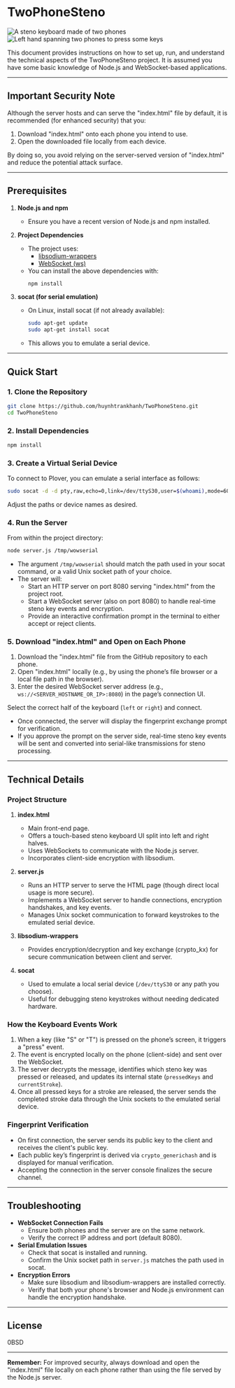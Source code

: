 # TwoPhoneSteno

![A steno keyboard made of two phones](image1.jpg)![Left hand spanning two phones to press some keys](image2.jpg)

This document provides instructions on how to set up, run, and understand the technical aspects of the TwoPhoneSteno project. It is assumed you have some basic knowledge of Node.js and WebSocket-based applications.

---

## Important Security Note

Although the server hosts and can serve the "index.html" file by default, it is recommended (for enhanced security) that you:
1. Download "index.html" onto each phone you intend to use.  
2. Open the downloaded file locally from each device.  

By doing so, you avoid relying on the server-served version of "index.html" and reduce the potential attack surface.

---

## Prerequisites

1. **Node.js and npm**  
   - Ensure you have a recent version of Node.js and npm installed.
   
2. **Project Dependencies**  
   - The project uses:
     - [libsodium-wrappers](https://www.npmjs.com/package/libsodium-wrappers)
     - [WebSocket (ws)](https://www.npmjs.com/package/ws)
   - You can install the above dependencies with:
     ```bash
     npm install
     ```

3. **socat (for serial emulation)**  
   - On Linux, install socat (if not already available):
     ```bash
     sudo apt-get update
     sudo apt-get install socat
     ```
   - This allows you to emulate a serial device.

---

## Quick Start

### 1. Clone the Repository

```bash
git clone https://github.com/huynhtrankhanh/TwoPhoneSteno.git
cd TwoPhoneSteno
```

### 2. Install Dependencies

```bash
npm install
```

### 3. Create a Virtual Serial Device

To connect to Plover, you can emulate a serial interface as follows:

```bash
sudo socat -d -d pty,raw,echo=0,link=/dev/ttyS30,user=$(whoami),mode=600 UNIX-CONNECT:/tmp/wowserial
```

Adjust the paths or device names as desired.

### 4. Run the Server

From within the project directory:

```bash
node server.js /tmp/wowserial
```

- The argument `/tmp/wowserial` should match the path used in your socat command, or a valid Unix socket path of your choice.
- The server will:
  - Start an HTTP server on port 8080 serving "index.html" from the project root.
  - Start a WebSocket server (also on port 8080) to handle real-time steno key events and encryption.
  - Provide an interactive confirmation prompt in the terminal to either accept or reject clients.

### 5. Download "index.html" and Open on Each Phone

1. Download the "index.html" file from the GitHub repository to each phone.  
2. Open "index.html" locally (e.g., by using the phone’s file browser or a local file path in the browser).  
3. Enter the desired WebSocket server address (e.g., `ws://<SERVER_HOSTNAME_OR_IP>:8080`) in the page’s connection UI.  

Select the correct half of the keyboard (`left` or `right`) and connect.

- Once connected, the server will display the fingerprint exchange prompt for verification.
- If you approve the prompt on the server side, real-time steno key events will be sent and converted into serial-like transmissions for steno processing.

---

## Technical Details

### Project Structure

1. **index.html**  
   - Main front-end page.  
   - Offers a touch-based steno keyboard UI split into left and right halves.  
   - Uses WebSockets to communicate with the Node.js server.  
   - Incorporates client-side encryption with libsodium.

2. **server.js**  
   - Runs an HTTP server to serve the HTML page (though direct local usage is more secure).  
   - Implements a WebSocket server to handle connections, encryption handshakes, and key events.  
   - Manages Unix socket communication to forward keystrokes to the emulated serial device.  

3. **libsodium-wrappers**  
   - Provides encryption/decryption and key exchange (crypto_kx) for secure communication between client and server.

4. **socat**  
   - Used to emulate a local serial device (`/dev/ttyS30` or any path you choose).  
   - Useful for debugging steno keystrokes without needing dedicated hardware.

### How the Keyboard Events Work

1. When a key (like "S" or "T") is pressed on the phone’s screen, it triggers a "press" event.  
2. The event is encrypted locally on the phone (client-side) and sent over the WebSocket.  
3. The server decrypts the message, identifies which steno key was pressed or released, and updates its internal state (`pressedKeys` and `currentStroke`).  
4. Once all pressed keys for a stroke are released, the server sends the completed stroke data through the Unix sockets to the emulated serial device.

### Fingerprint Verification

- On first connection, the server sends its public key to the client and receives the client's public key.  
- Each public key’s fingerprint is derived via `crypto_generichash` and is displayed for manual verification.  
- Accepting the connection in the server console finalizes the secure channel.

---

## Troubleshooting

- **WebSocket Connection Fails**  
  - Ensure both phones and the server are on the same network.  
  - Verify the correct IP address and port (default 8080).  
- **Serial Emulation Issues**  
  - Check that socat is installed and running.  
  - Confirm the Unix socket path in `server.js` matches the path used in socat.
- **Encryption Errors**  
  - Make sure libsodium and libsodium-wrappers are installed correctly.  
  - Verify that both your phone's browser and Node.js environment can handle the encryption handshake.

---

## License

0BSD

---

**Remember:** For improved security, always download and open the "index.html" file locally on each phone rather than using the file served by the Node.js server.
